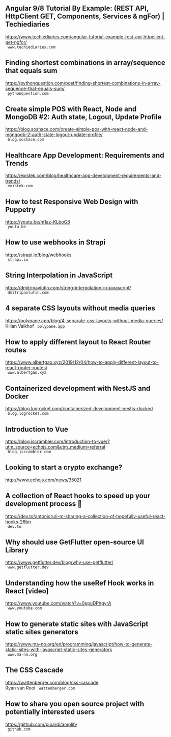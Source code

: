 ## Angular 9/8 Tutorial By Example: (REST API, HttpClient GET, Components, Services &amp; ngFor) | Techiediaries  
https://www.techiediaries.com/angular-tutorial-example-rest-api-httpclient-get-ngfor/  
 ` www.techiediaries.com`
  

## Finding shortest combinations in array/sequence that equals sum  
https://pythonquestion.com/post/finding-shortest-combinations-in-array-sequence-that-equals-sum/  
 ` pythonquestion.com`
  

## Create simple POS with React, Node and MongoDB #2: Auth state, Logout, Update Profile  
https://blog.soshace.com/create-simple-pos-with-react-node-and-mongodb-2-auth-state-logout-update-profile/  
 ` blog.soshace.com`
  

## Healthcare App Development: Requirements and Trends  
https://existek.com/blog/healthcare-app-development-requirements-and-trends/  
 ` existek.com`
  

## How to test Responsive Web Design with Puppetry  
https://youtu.be/m1az-KLboG8  
 ` youtu.be`
  

## How to use webhooks in Strapi  
https://strapi.io/blog/webhooks  
 ` strapi.io`
  

## String Interpolation in JavaScript  
https://dmitripavlutin.com/string-interpolation-in-javascript/  
 ` dmitripavlutin.com`
  

## 4 separate CSS layouts without media queries  
https://polypane.app/blog/4-separate-css-layouts-without-media-queries/  
Kilian Valkhof ` polypane.app`
  

## How to apply different layout to React Router routes  
https://www.albertgao.xyz/2019/12/04/how-to-apply-different-layout-to-react-router-routes/  
 ` www.albertgao.xyz`
  

## Containerized development with NestJS and Docker  
https://blog.logrocket.com/containerized-development-nestjs-docker/  
 ` blog.logrocket.com`
  

## Introduction to Vue  
https://blog.jscrambler.com/introduction-to-vue/?utm_source=echojs.com&utm_medium=referral  
 ` blog.jscrambler.com`
  

## Looking to start a crypto exchange?  
http://www.echojs.com/news/35021  
 
  

## A collection of React hooks to speed up your development process 🦜  
https://dev.to/antonioru/i-m-sharing-a-collection-of-hopefully-useful-react-hooks-26bn  
 ` dev.to`
  

## Why should use GetFlutter open-source UI Library  
https://www.getflutter.dev/blog/why-use-getflutter/  
 ` www.getflutter.dev`
  

## Understanding how the useRef Hook works in React [video]  
https://www.youtube.com/watch?v=0ppuDPhgyrA  
 ` www.youtube.com`
  

## How to generate static sites with JavaScript static sites generators  
https://www.ma-no.org/en/programming/javascript/how-to-generate-static-sites-with-javascript-static-sites-generators  
 ` www.ma-no.org`
  

## The CSS Cascade  
https://wattenberger.com/blog/css-cascade  
Ryan van Rooi ` wattenberger.com`
  

## How to share you open source project with potentially interested users  
https://github.com/pioardi/amplify  
 ` github.com`
  

